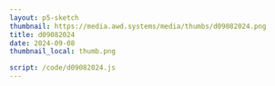 ```yaml
---
layout: p5-sketch
thumbnail: https://media.awd.systems/media/thumbs/d09082024.png
title: d09082024
date: 2024-09-08
thumbnail_local: thumb.png

script: /code/d09082024.js
---
```

